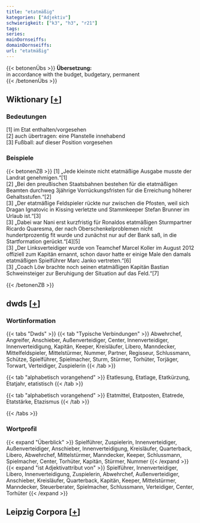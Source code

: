 ```yaml
---
title: "etatmäßig"
kategorien: ["Adjektiv"]
schwierigkeit: ["k3", "h3", "r21"]
tags:
series:
mainDornseiffs:
domainDornseiffs:
url: "etatmäßig"
---
```


{{< betonenÜbs >}}
**Übersetzung:**  
in accordance with the budget, budgetary, permanent  
{{< /betonenÜbs >}}

## Wiktionary [[+](https://de.wiktionary.org/wiki/etatmäßig)]

### Bedeutungen
[1] im Etat enthalten/vorgesehen  
[2] auch übertragen: eine Planstelle innehabend  
[3] Fußball: auf dieser Position vorgesehen  

### Beispiele
{{< betonenZB >}}
[1] „Jede kleinste nicht etatmäßige Ausgabe musste der Landrat genehmigen.“[1]  
[2] „Bei den preußischen Staatsbahnen bestehen für die etatmäßigen Beamten durchweg 3jährige Vorrückungsfristen für die Erreichung höherer Gehaltsstufen.“[2]  
[3] „Der etatmäßige Feldspieler rückte nur zwischen die Pfosten, weil sich Dragan Ignatovic in Kissing verletzte und Stammkeeper Stefan Brunner im Urlaub ist.“[3]  
[3] „Dabei war Nani erst kurzfristig für Ronaldos etatmäßigen Sturmpartner Ricardo Quaresma, der nach Oberschenkelproblemen nicht hundertprozentig fit wurde und zunächst nur auf der Bank saß, in die Startformation gerückt.“[4][5]  
[3] „Der Linksverteidiger wurde von Teamchef Marcel Koller im August 2012 offiziell zum Kapitän ernannt, schon davor hatte er einige Male den damals etatmäßigen Spielführer Marc Janko vertreten.“[6]  
[3] „Coach Löw brachte noch seinen etatmäßigen Kapitän Bastian Schweinsteiger zur Beruhigung der Situation auf das Feld.“[7]  

{{< /betonenZB >}}


## dwds [[+](https://www.dwds.de/wb/etatmäßig)]

### Wortinformation
{{< tabs "Dwds" >}}
{{< tab "Typische Verbindungen" >}}
Abwehrchef, Angreifer, Anschieber, Außenverteidiger, Center, Innenverteidiger, Innenverteidigung, Kapitän, Keeper, Kreisläufer, Libero, Manndecker, Mittelfeldspieler, Mittelstürmer, Nummer, Partner, Regisseur, Schlussmann, Schütze, Spielführer, Spielmacher, Sturm, Stürmer, Torhüter, Torjäger, Torwart, Verteidiger, Zuspielerin
{{< /tab >}}

{{< tab "alphabetisch vorangehend" >}}
Etatlesung, Etatlage, Etatkürzung, Etatjahr, etatistisch
{{< /tab >}}

{{< tab "alphabetisch vorangehend" >}}
Etatmittel, Etatposten, Etatrede, Etatstärke, Etazismus
{{< /tab >}}

{{< /tabs >}}

### Wortprofil
{{< expand "Überblick" >}} Spielführer, Zuspielerin, Innenverteidiger, Außenverteidiger, Anschieber, Innenverteidigung, Kreisläufer, Quarterback, Libero, Abwehrchef, Mittelstürmer, Manndecker, Keeper, Schlussmann, Spielmacher, Center, Torhüter, Kapitän, Stürmer, Nummer {{< /expand >}}
{{< expand "ist Adjektivattribut von" >}} Spielführer, Innenverteidiger, Libero, Innenverteidigung, Zuspielerin, Abwehrchef, Außenverteidiger, Anschieber, Kreisläufer, Quarterback, Kapitän, Keeper, Mittelstürmer, Manndecker, Steuerberater, Spielmacher, Schlussmann, Verteidiger, Center, Torhüter {{< /expand >}}

## Leipzig Corpora [[+](https://corpora.uni-leipzig.de/en/res?word=etatmäßig&corpusId=deu_newscrawl-public_2018)]

